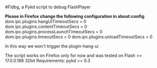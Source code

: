 #Fldbg, a Pykd script to debug FlashPlayer

**Please in Firefox change the following configuration in about:config**
dom.ipc.plugins.hangUITimeoutSecs = 0
dom.ipc.plugins.contentTimeoutSecs = 0
dom.ipc.plugins.processLaunchTimeoutSecs = 0
dom.ipc.plugins.timeoutSecs = 0
dom.ipc.plugins.unloadTimeoutSecs = 0 

In this way we won't trigger the plugin-hang-ui

The script works on Firefox only for now and was tested on Flash >= 17.0.0.188 32bit
Requirements: pykd >= 0.3
